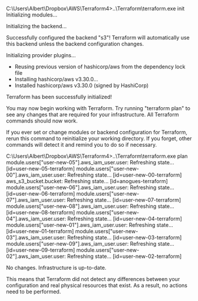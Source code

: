 C:\Users\Albert\Dropbox\AWS\Terraform4>..\Terraform\terraform.exe init
Initializing modules...

Initializing the backend...

Successfully configured the backend "s3"! Terraform will automatically
use this backend unless the backend configuration changes.

Initializing provider plugins...
- Reusing previous version of hashicorp/aws from the dependency lock file
- Installing hashicorp/aws v3.30.0...
- Installed hashicorp/aws v3.30.0 (signed by HashiCorp)

Terraform has been successfully initialized!

You may now begin working with Terraform. Try running "terraform plan" to see
any changes that are required for your infrastructure. All Terraform commands
should now work.

If you ever set or change modules or backend configuration for Terraform,
rerun this command to reinitialize your working directory. If you forget, other
commands will detect it and remind you to do so if necessary.

C:\Users\Albert\Dropbox\AWS\Terraform4>..\Terraform\terraform.exe plan
module.users["user-new-05"].aws_iam_user.user: Refreshing state... [id=user-new-05-terraform]
module.users["user-new-00"].aws_iam_user.user: Refreshing state... [id=user-new-00-terraform]
aws_s3_bucket.bucket: Refreshing state... [id=anogues-terraform]
module.users["user-new-06"].aws_iam_user.user: Refreshing state... [id=user-new-06-terraform]
module.users["user-new-07"].aws_iam_user.user: Refreshing state... [id=user-new-07-terraform]
module.users["user-new-08"].aws_iam_user.user: Refreshing state... [id=user-new-08-terraform]
module.users["user-new-04"].aws_iam_user.user: Refreshing state... [id=user-new-04-terraform]
module.users["user-new-01"].aws_iam_user.user: Refreshing state... [id=user-new-01-terraform]
module.users["user-new-03"].aws_iam_user.user: Refreshing state... [id=user-new-03-terraform]
module.users["user-new-09"].aws_iam_user.user: Refreshing state... [id=user-new-09-terraform]
module.users["user-new-02"].aws_iam_user.user: Refreshing state... [id=user-new-02-terraform]

No changes. Infrastructure is up-to-date.

This means that Terraform did not detect any differences between your
configuration and real physical resources that exist. As a result, no
actions need to be performed.
